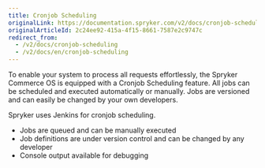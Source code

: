 ```yaml
---
title: Cronjob Scheduling
originalLink: https://documentation.spryker.com/v2/docs/cronjob-scheduling
originalArticleId: 2c24ee92-415a-4f15-8661-7587e2c9747c
redirect_from:
  - /v2/docs/cronjob-scheduling
  - /v2/docs/en/cronjob-scheduling
---
```


To enable your system to process all requests effortlessly, the Spryker Commerce OS is equipped with a Cronjob Scheduling feature. All jobs can be scheduled and executed automatically or manually. Jobs are versioned and can easily be changed by your own developers.

Spryker uses Jenkins for cronjob scheduling.

* Jobs are queued and can be manually executed
* Job definitions are under version control and can be changed by any developer
* Console output available for debugging
